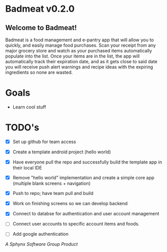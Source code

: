 # Badmeat v0.2.0

## Welcome to Badmeat!

Badmeat is a food management and e-pantry app that will allow you to quickly, and easily manage food purchases. Scan your receipt from any major grocery store and watch as your purchased items automatically populate into the list. Once your items are in the list, the app will automatically track their expiration date, and as it gets close to said date you will receive push alert warnings and recipe ideas with the expiring ingredients so none are wasted.

# Goals
- Learn cool stuff


# TODO's
- [x] Set up github for team access
- [x] Create a template android project (hello world)
- [x] Have everyone pull the repo and successfully build the template app in their local IDE
- [x] Remove "hello world" implementation and create a simple core app (multiple blank screens + navigation)
- [x] Push to repo; have team pull and build
- [x] Work on finishing screens so we can develop backend
- [x] Connect to databse for authentication and user account management
- [ ] Connect user accounts to specific account items and foods.
- [ ] Add google authentication



*A Sphynx Software Group Product*
